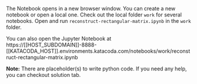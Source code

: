 The Notebook opens in a new browser window. You can create a new notebook or open a local one. Check out the local folder `work` for several notebooks. Open and run `reconstruct-rectangular-matrix.ipynb` in the `work` folder.

You can also open the Jupyter Notebook at https://[[HOST_SUBDOMAIN]]-8888-[[KATACODA_HOST]].environments.katacoda.com/notebooks/work/reconstruct-rectangular-matrix.ipynb

**Note:**
There are placeholder(s) to write python code. If you need any help, you can checkout solution tab.